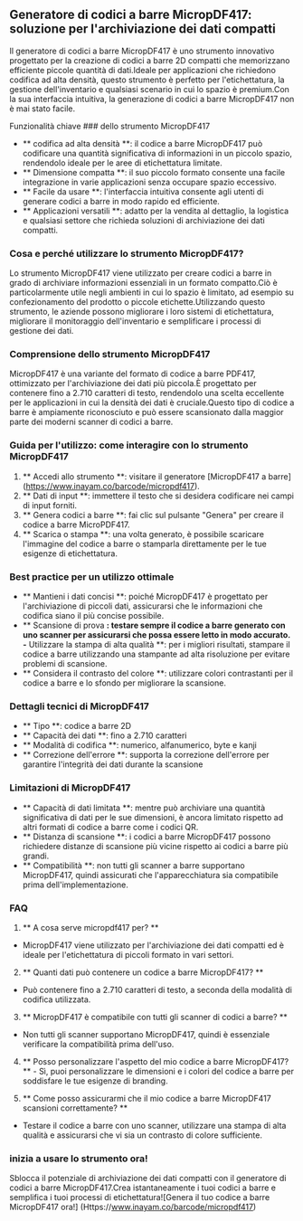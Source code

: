 ## Generatore di codici a barre MicropDF417: soluzione per l'archiviazione dei dati compatti

Il generatore di codici a barre MicropDF417 è uno strumento innovativo progettato per la creazione di codici a barre 2D compatti che memorizzano efficiente piccole quantità di dati.Ideale per applicazioni che richiedono codifica ad alta densità, questo strumento è perfetto per l'etichettatura, la gestione dell'inventario e qualsiasi scenario in cui lo spazio è premium.Con la sua interfaccia intuitiva, la generazione di codici a barre MicropDF417 non è mai stato facile.

Funzionalità chiave ### dello strumento MicropDF417

- ** codifica ad alta densità **: il codice a barre MicropDF417 può codificare una quantità significativa di informazioni in un piccolo spazio, rendendolo ideale per le aree di etichettatura limitate.
- ** Dimensione compatta **: il suo piccolo formato consente una facile integrazione in varie applicazioni senza occupare spazio eccessivo.
- ** Facile da usare **: l'interfaccia intuitiva consente agli utenti di generare codici a barre in modo rapido ed efficiente.
- ** Applicazioni versatili **: adatto per la vendita al dettaglio, la logistica e qualsiasi settore che richieda soluzioni di archiviazione dei dati compatti.

### Cosa e perché utilizzare lo strumento MicropDF417?

Lo strumento MicropDF417 viene utilizzato per creare codici a barre in grado di archiviare informazioni essenziali in un formato compatto.Ciò è particolarmente utile negli ambienti in cui lo spazio è limitato, ad esempio su confezionamento del prodotto o piccole etichette.Utilizzando questo strumento, le aziende possono migliorare i loro sistemi di etichettatura, migliorare il monitoraggio dell'inventario e semplificare i processi di gestione dei dati.

### Comprensione dello strumento MicropDF417

MicropDF417 è una variante del formato di codice a barre PDF417, ottimizzato per l'archiviazione dei dati più piccola.È progettato per contenere fino a 2.710 caratteri di testo, rendendolo una scelta eccellente per le applicazioni in cui la densità dei dati è cruciale.Questo tipo di codice a barre è ampiamente riconosciuto e può essere scansionato dalla maggior parte dei moderni scanner di codici a barre.

### Guida per l'utilizzo: come interagire con lo strumento MicropDF417

1. ** Accedi allo strumento **: visitare il generatore [MicropDF417 a barre] (https://www.inayam.co/barcode/micropdf417).
2. ** Dati di input **: immettere il testo che si desidera codificare nei campi di input forniti.
3. ** Genera codici a barre **: fai clic sul pulsante "Genera" per creare il codice a barre MicroPDF417.
4. ** Scarica o stampa **: una volta generato, è possibile scaricare l'immagine del codice a barre o stamparla direttamente per le tue esigenze di etichettatura.

### Best practice per un utilizzo ottimale

- ** Mantieni i dati concisi **: poiché MicropDF417 è progettato per l'archiviazione di piccoli dati, assicurarsi che le informazioni che codifica siano il più concise possibile.
- ** Scansione di prova **: testare sempre il codice a barre generato con uno scanner per assicurarsi che possa essere letto in modo accurato.
-** Utilizzare la stampa di alta qualità **: per i migliori risultati, stampare il codice a barre utilizzando una stampante ad alta risoluzione per evitare problemi di scansione.
- ** Considera il contrasto del colore **: utilizzare colori contrastanti per il codice a barre e lo sfondo per migliorare la scansione.

### Dettagli tecnici di MicropDF417

- ** Tipo **: codice a barre 2D
- ** Capacità dei dati **: fino a 2.710 caratteri
- ** Modalità di codifica **: numerico, alfanumerico, byte e kanji
- ** Correzione dell'errore **: supporta la correzione dell'errore per garantire l'integrità dei dati durante la scansione

### Limitazioni di MicropDF417

- ** Capacità di dati limitata **: mentre può archiviare una quantità significativa di dati per le sue dimensioni, è ancora limitato rispetto ad altri formati di codice a barre come i codici QR.
- ** Distanza di scansione **: i codici a barre MicropDF417 possono richiedere distanze di scansione più vicine rispetto ai codici a barre più grandi.
- ** Compatibilità **: non tutti gli scanner a barre supportano MicropDF417, quindi assicurati che l'apparecchiatura sia compatibile prima dell'implementazione.

### FAQ

1. ** A cosa serve micropdf417 per? **
- MicropDF417 viene utilizzato per l'archiviazione dei dati compatti ed è ideale per l'etichettatura di piccoli formato in vari settori.

2. ** Quanti dati può contenere un codice a barre MicropDF417? **
- Può contenere fino a 2.710 caratteri di testo, a seconda della modalità di codifica utilizzata.

3. ** MicropDF417 è compatibile con tutti gli scanner di codici a barre? **
- Non tutti gli scanner supportano MicropDF417, quindi è essenziale verificare la compatibilità prima dell'uso.

4. ** Posso personalizzare l'aspetto del mio codice a barre MicropDF417? ** - Sì, puoi personalizzare le dimensioni e i colori del codice a barre per soddisfare le tue esigenze di branding.

5. ** Come posso assicurarmi che il mio codice a barre MicropDF417 scansioni correttamente? **
- Testare il codice a barre con uno scanner, utilizzare una stampa di alta qualità e assicurarsi che vi sia un contrasto di colore sufficiente.

### inizia a usare lo strumento ora!

Sblocca il potenziale di archiviazione dei dati compatti con il generatore di codici a barre MicropDF417.Crea istantaneamente i tuoi codici a barre e semplifica i tuoi processi di etichettatura![Genera il tuo codice a barre MicropDF417 ora!] (Https://www.inayam.co/barcode/micropdf417)